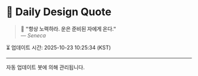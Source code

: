 
# 📘 Daily Design Quote

> 💬 **"항상 노력하라. 운은 준비된 자에게 온다."**  
> — *Seneca*

⏳ 업데이트 시간: 2025-10-23 10:25:34 (KST)

---

자동 업데이트 봇에 의해 관리됩니다.
